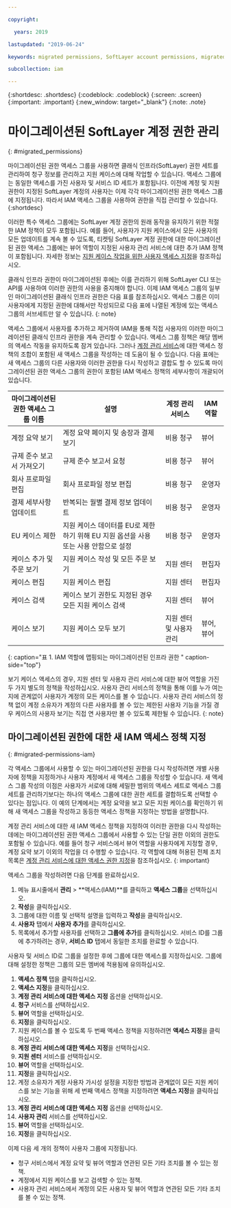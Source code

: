 ```yaml
---

copyright:

  years: 2019

lastupdated: "2019-06-24"

keywords: migrated permissions, SoftLayer account permissions, migrated permission access group, migrated classic infrastructure permissions

subcollection: iam

---
```


{:shortdesc: .shortdesc}
{:codeblock: .codeblock}
{:screen: .screen}
{:important: .important}
{:new_window: target="_blank"}
{:note: .note}


# 마이그레이션된 SoftLayer 계정 권한 관리
{: #migrated_permissions}

마이그레이션된 권한 액세스 그룹을 사용하면 클래식 인프라(SoftLayer) 권한 세트를 관리하여 청구 정보를 관리하고 지원 케이스에 대해 작업할 수 있습니다. 액세스 그룹에는 동일한 액세스를 가진 사용자 및 서비스 ID 세트가 포함됩니다. 이전에 계정 및 지원 권한이 지정된 SoftLayer 계정의 사용자는 이제 각각 마이그레이션된 권한 액세스 그룹에 지정됩니다. 따라서 IAM 액세스 그룹을 사용하여 권한을 직접 관리할 수 있습니다.
{:shortdesc}

이러한 특수 액세스 그룹에는 SoftLayer 계정 권한의 원래 동작을 유지하기 위한 적절한 IAM 정책이 모두 포함됩니다. 예를 들어, 사용자가 지원 케이스에서 모든 사용자의 모든 업데이트를 계속 볼 수 있도록, 티켓팅 SoftLayer 계정 권한에 대한 마이그레이션된 권한 액세스 그룹에는 뷰어 역할이 지정된 사용자 관리 서비스에 대한 추가 IAM 정책이 포함됩니다. 자세한 정보는 [지원 케이스 작업을 위한 사용자 액세스 지정](/docs/get-support?topic=get-support-access#access)을 참조하십시오.

클래식 인프라 권한이 마이그레이션된 후에는 이를 관리하기 위해 SoftLayer CLI 또는 API를 사용하여 이러한 권한의 사용을 중지해야 합니다. 이제 IAM 액세스 그룹의 일부인 마이그레이션된 클래식 인프라 권한은 다음 표를 참조하십시오. 액세스 그룹은 이미 사용자에게 지정된 권한에 대해서만 작성되므로 다음 표에 나열된 계정에 있는 액세스 그룹의 서브세트만 알 수 있습니다.
{: note}

액세스 그룹에서 사용자를 추가하고 제거하여 IAM을 통해 직접 사용자의 이러한 마이그레이션된 클래식 인프라 권한을 계속 관리할 수 있습니다. 액세스 그룹 정책은 해당 멤버의 액세스 작동을 유지하도록 잠겨 있습니다. 그러나 [계정 관리 서비스](/docs/iam?topic=iam-account-services#account-services)에 대한 액세스 정책의 조합이 포함된 새 액세스 그룹을 작성하는 데 도움이 될 수 있습니다. 다음 표에는 새 액세스 그룹의 다른 사용자와 이러한 권한을 다시 작성하고 결합도 할 수 있도록 마이그레이션된 권한 액세스 그룹의 권한이 포함된 IAM 액세스 정책의 세부사항이 개괄되어 있습니다. 

| 마이그레이션된 권한 액세스 그룹 이름 |설명 |계정 관리 서비스 | IAM 역할 |
|-----------------------------------|-------------|-----------------------------------------|----------|
| 계정 요약 보기 | 계정 요약 페이지 및 송장과 결제 보기  |비용 청구 |뷰어    |
| 규제 준수 보고서 가져오기 | 규제 준수 보고서 요청 |비용 청구 |뷰어 |
| 회사 프로파일 편집 | 회사 프로파일 정보 편집 |비용 청구  |운영자 |
| 결제 세부사항 업데이트 | 반복되는 월별 결제 정보 업데이트 |비용 청구   |운영자 |
| EU 케이스 제한 | 지원 케이스 데이터를 EU로 제한하기 위해 EU 지원 옵션을 사용 또는 사용 안함으로 설정 |비용 청구 |운영자   |
| 케이스 추가 및 주문 보기 | 지원 케이스 작성 및 모든 주문 보기  |지원 센터 |편집자   |
| 케이스 편집 | 지원 케이스 편집 |지원 센터 |편집자 |
| 케이스 검색 | 케이스 보기 권한도 지정된 경우 모든 지원 케이스 검색 |지원 센터 |뷰어 |
| 케이스 보기 | 지원 케이스 모두 보기 | 지원 센터 및 사용자 관리 | 뷰어, 뷰어 |
{: caption="표 1. IAM 역할에 맵핑되는 마이그레이션된 인프라 권한 " caption-side="top"}

보기 케이스 액세스의 경우, 지원 센터 및 사용자 관리 서비스에 대한 뷰어 역할을 가진 두 가지 별도의 정책을 작성하십시오. 사용자 관리 서비스의 정책을 통해 이를 누가 여는지에 관계없이 사용자가 계정의 모든 케이스를 볼 수 있습니다. 사용자 관리 서비스의 정책 없이 계정 소유자가 계정의 다른 사용자를 볼 수 있는 제한된 사용자 기능을 가질 경우 케이스의 사용자 보기는 직접 연 사용자만 볼 수 있도록 제한될 수 있습니다.
{: note}

## 마이그레이션된 권한에 대한 새 IAM 액세스 정책 지정
{: #migrated-permissions-iam}

각 액세스 그룹에서 사용할 수 있는 마이그레이션된 권한을 다시 작성하려면 개별 사용자에 정책을 지정하거나 사용자 계정에서 새 액세스 그룹을 작성할 수 있습니다. 새 액세스 그룹 작성의 이점은 사용자가 서로에 대해 세밀한 범위의 액세스 세트로 액세스 그룹 세트를 관리하기보다는 하나의 액세스 그룹에 대한 권한 세트를 결합하도록 선택할 수 있다는 점입니다. 이 예의 단계에서는 계정 요약을 보고 모든 지원 케이스를 확인하기 위해 새 액세스 그룹을 작성하고 동등한 액세스 정책을 지정하는 방법을 설명합니다.

계정 관리 서비스에 대한 새 IAM 액세스 정책을 지정하여 이러한 권한을 다시 작성하는 데에는 마이그레이션된 권한 액세스 그룹에서 사용할 수 있는 단일 권한 이외의 권한도 포함될 수 있습니다. 예를 들어 청구 서비스에서 뷰어 역할을 사용자에게 지정할 경우, 계정 요약 보기 이외의 작업을 더 수행할 수 있습니다. 각 역할에 대해 허용된 전체 조치 목록은 [계정 관리 서비스에 대한 액세스 권한 지정](/docs/iam?topic=iam-account-services#account-services)을 참조하십시오.
{: important}

액세스 그룹을 작성하려면 다음 단계를 완료하십시오.

1. 메뉴 표시줄에서 **관리** &gt; **액세스(IAM)**를 클릭하고 **액세스 그룹**을 선택하십시오.
2. **작성**을 클릭하십시오.
3. 그룹에 대한 이름 및 선택적 설명을 입력하고 **작성**을 클릭하십시오.
4. **사용자** 탭에서 **사용자 추가**를 클릭하십시오.
3. 목록에서 추가할 사용자를 선택하고 **그룹에 추가**를 클릭하십시오. 서비스 ID를 그룹에 추가하려는 경우, **서비스 ID** 탭에서 동일한 조치를 완료할 수 있습니다. 

사용자 및 서비스 ID로 그룹을 설정한 후에 그룹에 대한 액세스를 지정하십시오. 그룹에 대해 설정한 정책은 그룹의 모든 멤버에 적용됨에 유의하십시오.

1. **액세스 정책** 탭을 클릭하십시오. 
2. **액세스 지정**을 클릭하십시오.
3. **계정 관리 서비스에 대한 액세스 지정** 옵션을 선택하십시오.
4. **청구** 서비스를 선택하십시오. 
5. **뷰어** 역할을 선택하십시오.
6. **지정**을 클릭하십시오.
7. 지원 케이스를 볼 수 있도록 두 번째 액세스 정책을 지정하려면 **액세스 지정**을 클릭하십시오. 
8. **계정 관리 서비스에 대한 액세스 지정**을 선택하십시오.
9. **지원 센터** 서비스를 선택하십시오. 
10. **뷰어** 역할을 선택하십시오.
11. **지정**을 클릭하십시오.
12. 계정 소유자가 계정 사용자 가시성 설정을 지정한 방법과 관계없이 모든 지원 케이스를 보는 기능을 위해 세 번째 액세스 정책을 지정하려면 **액세스 지정**을 클릭하십시오. 
13. **계정 관리 서비스에 대한 액세스 지정** 옵션을 선택하십시오.
14. **사용자 관리** 서비스를 선택하십시오. 
15. **뷰어** 역할을 선택하십시오.
16. **지정**을 클릭하십시오.

이제 다음 세 개의 정책이 사용자 그룹에 지정됩니다. 

* 청구 서비스에서 계정 요약 및 뷰어 역할과 연관된 모든 기타 조치를 볼 수 있는 정책.
* 계정에서 지원 케이스를 보고 검색할 수 있는 정책.
* 사용자 관리 서비스에서 계정의 모든 사용자 및 뷰어 역할과 연관된 모든 기타 조치를 볼 수 있는 정책.

